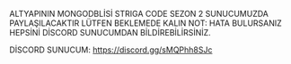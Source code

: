 ALTYAPININ MONGODBLİSİ STRIGA CODE SEZON 2 SUNUCUMUZDA PAYLAŞILACAKTIR LÜTFEN BEKLEMEDE KALIN
NOT: HATA BULURSANIZ HEPSİNİ DİSCORD SUNUCUMDAN BİLDİREBİLİRSİNİZ.

DİSCORD SUNUCUM: https://discord.gg/sMQPhh8SJc